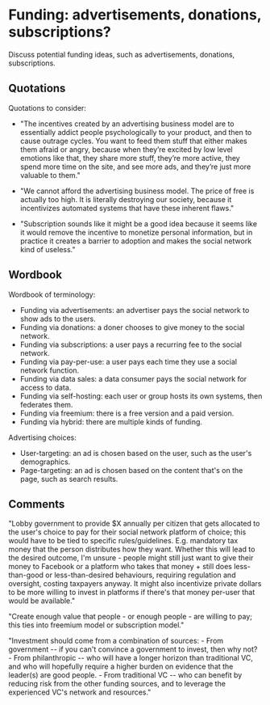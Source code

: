 # Funding: advertisements, donations, subscriptions?

Discuss potential funding ideas, such as advertisements, donations, subscriptions.


## Quotations

Quotations to consider:

* "The incentives created by an advertising business model are to essentially addict people psychologically to your product, and then to cause outrage cycles. You want to feed them stuff that either makes them afraid or angry, because when they’re excited by low level emotions like that, they share more stuff, they’re more active, they spend more time on the site, and see more ads, and they’re just more valuable to them."

* "We cannot afford the advertising business model. The price of free is actually too high. It is literally destroying our society, because it incentivizes automated systems that have these inherent flaws."

* "Subscription sounds like it might be a good idea because it seems like it would remove the incentive to monetize personal information, but in practice it creates a barrier to adoption and makes the social network kind of useless."


## Wordbook

Wordbook of terminology:

* Funding via advertisements: an advertiser pays the social network to show ads to the users.
* Funding via donations: a doner chooses to give money to the social network.
* Funding via subscriptions: a user pays a recurring fee to the social network.
* Funding via pay-per-use: a user pays each time they use a social network function.
* Funding via data sales: a data consumer pays the social network for access to data.
* Funding via self-hosting: each user or group hosts its own systems, then federates them.
* Funding via freemium: there is a free version and a paid version.
* Funding via hybrid: there are multiple kinds of funding.

Advertising choices:

* User-targeting: an ad is chosen based on the user, such as the user's demographics.
* Page-targeting: an ad is chosen based on the content that's on the page, such as search results.


## Comments

"Lobby government to provide $X annually per citizen that gets allocated to the user's choice to pay for their social network platform of choice; this would have to be tied to specific rules/guidelines. E.g. mandatory tax money that the person distributes how they want. Whether this will lead to the desired outcome, I'm unsure - people might still just want to give their money to Facebook or a platform who takes that money + still does less-than-good or less-than-desired behaviours, requiring regulation and oversight, costing taxpayers anyway. It might also incentivize private dollars to be more willing to invest in platforms if there's that money per-user that would be available."

"Create enough value that people - or enough people - are willing to pay; this ties into freemium model or subscription model."

"Investment should come from a combination of sources: - From government -- if you can't convince a government to invest, then why not? - From philanthropic -- who will have a longer horizon than traditional VC, and who will hopefully require a higher burden on evidence that the leader(s) are good people. - From traditional VC -- who can benefit by reducing risk from the other funding sources, and to leverage the experienced VC's network and resources."
